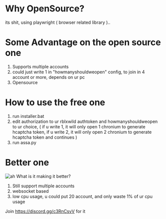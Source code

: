 # Why OpenSource?
its shit, using playwright ( browser related library )..

# Some Advantage on the open source one
1. Supports multiple accounts
2.  could just write 1 in "howmanyshouldweopen" config, to join in 4 account or more, depends on ur pc
3.  Opensource

# How to use the free one
1. run installer.bat
2. edit authorization to ur rblxwild authtoken and howmanyshouldweopen to ur choice, ( if u write 1, it will only open 1 chronium to generate hcaptcha token, if u write 2, it will only open 2 chronium to generate hcaptcha token and continues )
3. run assa.py

# Better one
![ah](https://github.com/subandi123/rblxwild-rain-joiner-OPEN-SOURCE-free-/assets/74751653/31198200-7703-4039-9929-b7facf9d8f6f)
What is it making it better?
1. Still support multiple accounts
2. websocket based
3. low cpu usage, u could put 20 account, and only waste 1% of ur cpu usage

Join https://discord.gg/c3RnCsvV for it
